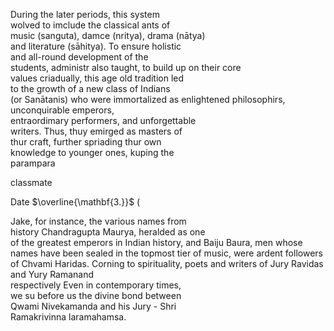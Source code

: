 During the later periods, this system<br>wolved to imclude the classical ants of<br>music (sanguta), damce (nritya), drama (nātya)<br>and literature (sāhitya). To ensure holistic<br>and all-round development of the<br>students, administr also taught, to build up on their core<br>values criadually, this age old tradition led<br>to the growth of a new class of Indians<br>(or Sanātanis) who were immortalized as enlightened philosophirs, unconquirable emperors,<br>entraordimary performers, and unforgettable<br>writers. Thus, thuy emirged as masters of<br>thur craft, further spriading thur own<br>knowledge to younger ones, kuping the<br>parampara

classmate

Date  $\overline{\mathbf{3.}}$  (

Jake, for instance, the various names from<br>history Chandragupta Maurya, heralded as one<br>of the greatest emperors in Indian history, and Baiju Baura, men whose names have been sealed in the topmost tier of music, were ardent followers of Chvami Haridas. Corning to spirituality, poets and writers of Jury Ravidas and Yury Ramanand<br>respectively Even in contemporary times,<br>we su before us the divine bond between<br>Qwami Nivekamanda and his Jury - Shri<br>Ramakrivinna laramahamsa.